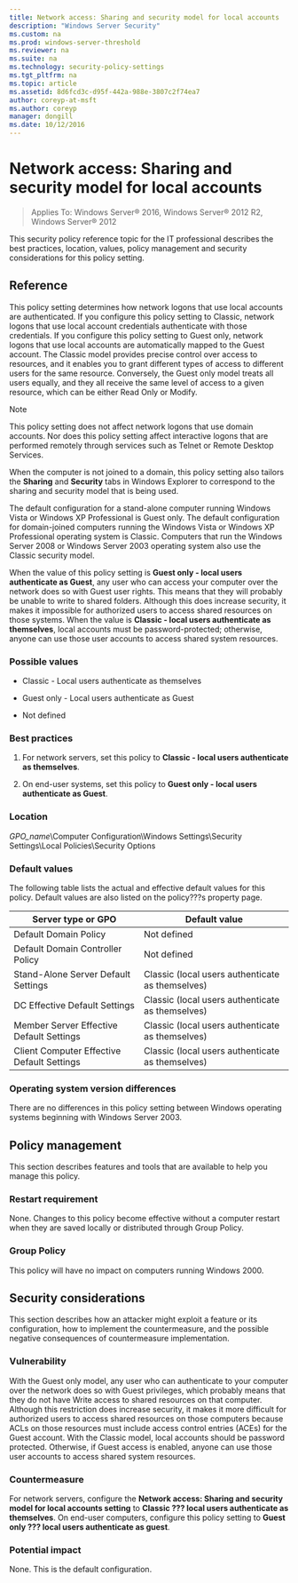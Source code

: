 ```yaml
---
title: Network access: Sharing and security model for local accounts
description: "Windows Server Security"
ms.custom: na
ms.prod: windows-server-threshold
ms.reviewer: na
ms.suite: na
ms.technology: security-policy-settings
ms.tgt_pltfrm: na
ms.topic: article
ms.assetid: 8d6fcd3c-d95f-442a-988e-3807c2f74ea7
author: coreyp-at-msft
ms.author: coreyp
manager: dongill
ms.date: 10/12/2016
---
```

# Network access: Sharing and security model for local accounts

>Applies To: Windows Server&reg; 2016, Windows Server&reg; 2012 R2, Windows Server&reg; 2012

This security policy reference topic for the IT professional describes the best practices, location, values, policy management and security considerations for this policy setting.  
  
## Reference  
This policy setting determines how network logons that use local accounts are authenticated. If you configure this policy setting to Classic, network logons that use local account credentials authenticate with those credentials. If you configure this policy setting to Guest only, network logons that use local accounts are automatically mapped to the Guest account. The Classic model provides precise control over access to resources, and it enables you to grant different types of access to different users for the same resource. Conversely, the Guest only model treats all users equally, and they all receive the same level of access to a given resource, which can be either Read Only or Modify.  
  
> [!NOTE]  
> This policy setting does not affect network logons that use domain accounts. Nor does this policy setting affect interactive logons that are performed remotely through services such as Telnet or Remote Desktop Services.  
>   
> When the computer is not joined to a domain, this policy setting also tailors the **Sharing** and **Security** tabs in Windows Explorer to correspond to the sharing and security model that is being used.  
  
The default configuration for a stand-alone computer running Windows Vista or Windows XP Professional is Guest only. The default configuration for domain-joined computers running the Windows Vista or Windows XP Professional operating system is Classic. Computers that run the  Windows Server 2008  or Windows Server 2003 operating system also use the Classic security model.  
  
When the value of this policy setting is **Guest only - local users authenticate as Guest**, any user who can access your computer over the network does so with Guest user rights. This means that they will probably be unable to write to shared folders. Although this does increase security, it makes it impossible for authorized users to access shared resources on those systems. When the value is **Classic - local users authenticate as themselves**, local accounts must be password-protected; otherwise, anyone can use those user accounts to access shared system resources.  
  
### Possible values  
  
-   Classic - Local users authenticate as themselves  
  
-   Guest only - Local users authenticate as Guest  
  
-   Not defined  
  
### Best practices  
  
1.  For network servers, set this policy to **Classic - local users authenticate as themselves**.  
  
2.  On end-user systems, set this policy to **Guest only - local users authenticate as Guest**.  
  
### Location  
*GPO_name*\Computer Configuration\Windows Settings\Security Settings\Local Policies\Security Options  
  
### Default values  
The following table lists the actual and effective default values for this policy. Default values are also listed on the policy???s property page.  
  
|Server type or GPO|Default value|  
|-----------|---------|  
|Default Domain Policy|Not defined|  
|Default Domain Controller Policy|Not defined|  
|Stand-Alone Server Default Settings|Classic (local users authenticate as themselves)|  
|DC Effective Default Settings|Classic (local users authenticate as themselves)|  
|Member Server Effective Default Settings|Classic (local users authenticate as themselves)|  
|Client Computer Effective Default Settings|Classic (local users authenticate as themselves)|  
  
### Operating system version differences  
There are no differences in this policy setting between Windows operating systems beginning with Windows Server 2003.  
  
## Policy management  
This section describes features and tools that are available to help you manage this policy.  
  
### Restart requirement  
None. Changes to this policy become effective without a computer restart when they are saved locally or distributed through Group Policy.  
  
### Group Policy  
This policy will have no impact on computers running Windows 2000.  
  
## Security considerations  
This section describes how an attacker might exploit a feature or its configuration, how to implement the countermeasure, and the possible negative consequences of countermeasure implementation.  
  
### Vulnerability  
With the Guest only model, any user who can authenticate to your computer over the network does so with Guest privileges, which probably means that they do not have Write access to shared resources on that computer. Although this restriction does increase security, it makes it more difficult for authorized users to access shared resources on those computers because ACLs on those resources must include access control entries (ACEs) for the Guest account. With the Classic model, local accounts should be password protected. Otherwise, if Guest access is enabled, anyone can use those user accounts to access shared system resources.  
  
### Countermeasure  
For network servers, configure the **Network access: Sharing and security model for local accounts setting** to **Classic ??? local users authenticate as themselves**. On end-user computers, configure this policy setting to **Guest only ??? local users authenticate as guest**.  
  
### Potential impact  
None. This is the default configuration.  
  

